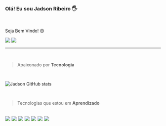 ### Olá! Eu sou Jadson Ribeiro 🖐️
<br> 
<p>Seja Bem Vindo! 😊</p>

[![](https://img.shields.io/badge/LinkedIn-0077B5?style=for-the-badge&logo=linkedin&logoColor=white)](https://www.linkedin.com/in/jadson-ribeiro-76bab917b/)
[![](https://img.shields.io/badge/Instagram-E4405F?style=for-the-badge&logo=instagram&logoColor=white)](https://www.instagram.com/jadsonpublim/)

---

<br>




> <p>Apaixonado por <strong>Tecnologia</strong></p>

<br>
  

![Jadson GitHub stats](https://github-readme-stats.vercel.app/api?username=Jadsonrsl&show_icons=true&theme=dracula)

<br>

> <p>Tecnologias que estou em <strong>Aprendizado<strong></p>

![](https://img.shields.io/badge/HTML5-E34F26?style=for-the-badge&logo=html5&logoColor=white)
![](https://img.shields.io/badge/CSS3-1572B6?style=for-the-badge&logo=css3&logoColor=white)
![](https://img.shields.io/badge/JavaScript-F7DF1E?style=for-the-badge&logo=javascript&logoColor=black)
![](https://img.shields.io/badge/Python-3776AB?style=for-the-badge&logo=python&logoColor=white)
![](https://img.shields.io/badge/Django-092E20?style=for-the-badge&logo=django&logoColor=white)
![](https://img.shields.io/badge/PostgreSQL-316192?style=for-the-badge&logo=postgresql&logoColor=white)
![](https://img.shields.io/badge/MySQL-00000F?style=for-the-badge&logo=mysql&logoColor=white)
---


